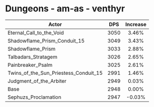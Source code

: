 # Dungeons - am-as - venthyr
| Actor | DPS | Increase |
|---|:---:|:---:|
|Eternal_Call_to_the_Void|3050|3.46%|
|Shadowflame_Prism_Conduit_15|3049|3.43%|
|Shadowflame_Prism|3033|2.88%|
|Talbadars_Stratagem|3026|2.65%|
|Painbreaker_Psalm|3025|2.61%|
|Twins_of_the_Sun_Priestess_Conduit_15|2991|1.46%|
|Judgment_of_the_Arbiter|2949|0.03%|
|Base|2948|0.00%|
|Sephuzs_Proclamation|2947|-0.03%|
